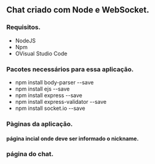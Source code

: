 ## Chat criado com Node e WebSocket.

### Requisitos.

- NodeJS
- Npm
- OVisual Studio Code

### Pacotes necessários para essa aplicação.

- npm install body-parser --save
- npm install ejs --save
- npm install express --save
- npm install express-validator --save
- npm install socket.io --save


### Pàginas da aplicação.

#### página incial onde deve ser informado o nickname.



### página do chat.

 